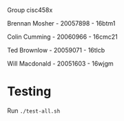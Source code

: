 Group cisc458x

Brennan Mosher - 20057898 - 16btm1 

Colin Cumming - 20060966 - 16cmc21

Ted Brownlow - 20059071 - 16tlcb

Will Macdonald - 20051603 - 16wjgm


# Testing

Run `./test-all.sh`

